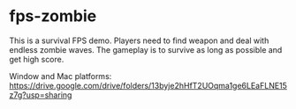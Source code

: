 # fps-zombie

This is a survival FPS demo. Players need to find weapon and deal with endless zombie waves. The gameplay is to survive as long as possible and get high score.

Window and Mac platforms: https://drive.google.com/drive/folders/13byje2hHfT2UOqma1ge6LEaFLNE15z7g?usp=sharing
